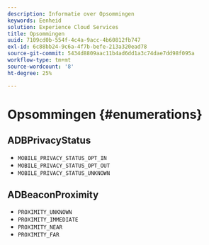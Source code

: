 ```yaml
---
description: Informatie over Opsommingen
keywords: Eenheid
solution: Experience Cloud Services
title: Opsommingen
uuid: 7109cd0b-554f-4c4a-9acc-4b60812fb747
exl-id: 6c88bb24-9c6a-4f7b-befe-213a320ead78
source-git-commit: 5434d8809aac11b4ad6dd1a3c74dae7dd98f095a
workflow-type: tm+mt
source-wordcount: '8'
ht-degree: 25%

---
```


# Opsommingen {#enumerations}

## ADBPrivacyStatus

* `MOBILE_PRIVACY_STATUS_OPT_IN`
* `MOBILE_PRIVACY_STATUS_OPT_OUT`
* `MOBILE_PRIVACY_STATUS_UNKNOWN`

## ADBeaconProximity

* `PROXIMITY_UNKNOWN`
* `PROXIMITY_IMMEDIATE`
* `PROXIMITY_NEAR`
* `PROXIMITY_FAR`
